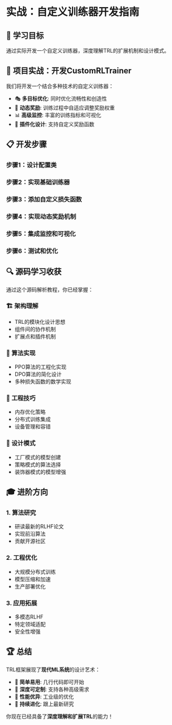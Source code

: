 # 实战：自定义训练器开发指南

## 🎯 学习目标

通过实际开发一个自定义训练器，深度理解TRL的扩展机制和设计模式。

## 🚀 项目实战：开发CustomRLTrainer

我们将开发一个结合多种技术的自定义训练器：
- 🎭 **多目标优化**: 同时优化流畅性和创造性
- 🔄 **动态奖励**: 训练过程中自适应调整奖励权重
- 📊 **高级监控**: 丰富的训练指标和可视化
- 🔧 **插件化设计**: 支持自定义奖励函数

## 📋 开发步骤

### 步骤1：设计配置类
### 步骤2：实现基础训练器
### 步骤3：添加自定义损失函数
### 步骤4：实现动态奖励机制
### 步骤5：集成监控和可视化
### 步骤6：测试和优化

## 🔍 源码学习收获

通过这个源码解析教程，你已经掌握：

### 🏗️ **架构理解**
- TRL的模块化设计思想
- 组件间的协作机制
- 扩展点和插件机制

### 🧠 **算法实现**
- PPO算法的工程化实现
- DPO算法的简化设计
- 多种损失函数的数学实现

### 🔧 **工程技巧**
- 内存优化策略
- 分布式训练集成
- 设备管理和容错

### 🎨 **设计模式**
- 工厂模式的模型创建
- 策略模式的算法选择
- 装饰器模式的模型增强

## 🎓 进阶方向

### 1. **算法研究**
- 研读最新的RLHF论文
- 实现前沿算法
- 贡献开源社区

### 2. **工程优化**
- 大规模分布式训练
- 模型压缩和加速
- 生产部署优化

### 3. **应用拓展**
- 多模态RLHF
- 特定领域适配
- 安全性增强

## 🏆 总结

TRL框架展现了**现代ML系统**的设计艺术：
- 🎯 **简单易用**: 几行代码即可开始
- 🔧 **深度可定制**: 支持各种高级需求
- 🚀 **性能优异**: 工业级的优化
- 🌟 **持续进化**: 跟上最新研究

你现在已经具备了**深度理解和扩展TRL**的能力！